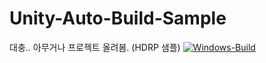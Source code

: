 # Unity-Auto-Build-Sample
대충.. 아무거나 프로젝트 올려봄. (HDRP 샘플)
[![Windows-Build](https://github.com/NK-Studio/Unity-Auto-Build-Sample/actions/workflows/main.yml/badge.svg)](https://github.com/NK-Studio/Unity-Auto-Build-Sample/actions/workflows/main.yml)
